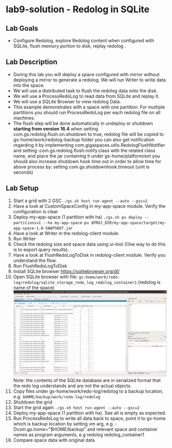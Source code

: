 # lab9-solution - Redolog in SQLite

## Lab Goals

 * Configure Redolog, explore Redolog content when configured with SQLite, flush memory portion to disk, replay redolog . <br />


## Lab Description
 * During this lab you will deploy a space configured with mirror without deploying a mirror to generate a redolog. We will run Writer to write data into the space.
 * We will use a distributed task to flush the redolog data onto the disk.
 * We will use a ProcessRedoLog to read data from SQLite and replay it.
 * We will use a SQLite Browser to view redolog Data.
 * This example demonstrates with a space with one partition. For multiple partitions you should run ProcessRedoLog per each redolog file on all machines.
 * The flush step will be done automatically in undeploy or shutdown **starting from version 16.4** when setting
     com.gs.redolog.flush.on.shutdown to true, redolog file will be copied to gs-home/work/redolog-backup folder
     you can also get notification regarding it by implementing com.gigaspaces.utils.RedologFlushNotifier
     and setting :com.gs.redolog.flush.notify.class with the related class name, and place the jar containing it under gs-home/platform/ext
     you should also increase shutdown hook time out in order to allow time for above process by:
     setting com.gs.shutdownhook.timeout (unit is seconds)


## Lab Setup

1. Start a grid with 2 GSC `./gs.sh host run-agent --auto --gsc=2`
2. Have a look at CustomSpaceConfig in my-app-space module. Verify the configuration is clear
3. Deploy my-app-space (1 partition with ha) `./gs.sh pu deploy --partitions=1 --ha my-app-space-pu $PROJ_DIR/my-app-space/target/my-app-space-1.0-SNAPSHOT.jar`
4. Have a look at Writer in the redolog-client module.
5. Run Writer
6. Check the redolog size and space data using ui-tool (One way to do this is to export query results). 
7. Have a look at FlushRedoLogToDisk in redolog-client module. Verify you understand the flow.
8. Run FlushRedoLogToDisk
9. Install SQLite browser https://sqlitebrowser.org/dl/
10. Open SQLite browser with file: `gs-home/work/redo-log/redolog/sqlite_storage_redo_log_redolog_container1` (redolog is name of the space)
![sqlite screenshot](./Pictures/sqlite.png)
Note: the contents of the SQLite database are in serialized format that the redo log understands and are not the actual objects.
11. Copy files under  gs-home/work/redo-log/redolog to a backup location, e.g. `$HOME/backup/work/redo-log/redolog`
12. Shutdown the grid
13. Start the grid again  `./gs.sh host run-agent --auto --gsc=2`
14. Deploy my-app-space (1 partition with ha). See all is empty as expected.
15. Run ProcessRedoLog to write all data back to space, point it to gs-home which is backup location by setting vm arg, e.g. -Dcom.gs.home="$HOME/backup" and relevant space and container names as program arguments, e.g redolog redolog_container1
16. Compare space data with original data

